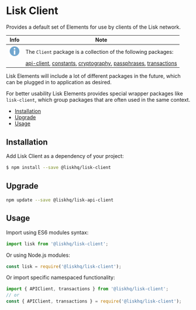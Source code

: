# Lisk Client

Provides a default set of Elements for use by clients of the Lisk network.

Info | Note
---- | ----
![info note](../../info-icon.png "Info Note") | The `Client` package is a collection of the following packages:
|   | [api-client](../api-client/api-client.md), [constants](../constants/constants.md), [cryptography](cryptography/cryptography.md), [passphrases](../passphrases/passphrases.md), [transactions](../transactions/transactions.md) |


Lisk Elements will include a lot of different packages in the future, which can be plugged in to application as desired.

For better usability Lisk Elements provides special wrapper packages like `lisk-client`, which group packages that are often used in the same context.

- [Installation](#installation)
- [Upgrade](#upgrade)
- [Usage](#usage)

## Installation

Add Lisk Client as a dependency of your project:

```bash
$ npm install --save @liskhq/lisk-client
```

## Upgrade

```bash
npm update --save @liskhq/lisk-api-client
```

## Usage

Import using ES6 modules syntax:

```js
import lisk from '@liskhq/lisk-client';
```

Or using Node.js modules:

```js
const lisk = require('@liskhq/lisk-client');
```

Or import specific namespaced functionality:

```js
import { APIClient, transactions } from '@liskhq/lisk-client';
// or
const { APIClient, transactions } = require('@liskhq/lisk-client');
```
